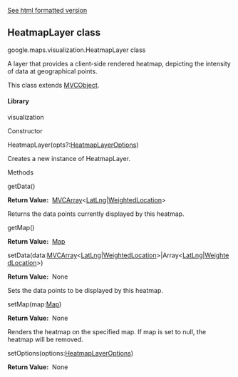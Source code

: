 [See html formatted version](https://huasofoundries.github.io/google-maps-documentation/HeatmapLayer.html)


HeatmapLayer class
------------------

google.maps.visualization.HeatmapLayer class

A layer that provides a client-side rendered heatmap, depicting the intensity of data at geographical points.

This class extends [MVCObject](https://github.com/amenadiel/google-maps-documentation/blob/master/docs/MVCObject.md).

#### Library

visualization

Constructor

HeatmapLayer(opts?:[HeatmapLayerOptions](https://github.com/amenadiel/google-maps-documentation/blob/master/docs/HeatmapLayerOptions.md))

Creates a new instance of HeatmapLayer.

Methods

getData()

**Return Value:**  [MVCArray](https://github.com/amenadiel/google-maps-documentation/blob/master/docs/MVCArray.md)<[LatLng](https://github.com/amenadiel/google-maps-documentation/blob/master/docs/LatLng.md)|[WeightedLocation](https://github.com/amenadiel/google-maps-documentation/blob/master/docs/WeightedLocation.md)\>

Returns the data points currently displayed by this heatmap.

getMap()

**Return Value:**  [Map](https://github.com/amenadiel/google-maps-documentation/blob/master/docs/Map.md)

setData(data:[MVCArray](https://github.com/amenadiel/google-maps-documentation/blob/master/docs/MVCArray.md)<[LatLng](https://github.com/amenadiel/google-maps-documentation/blob/master/docs/LatLng.md)|[WeightedLocation](https://github.com/amenadiel/google-maps-documentation/blob/master/docs/WeightedLocation.md)\>|Array<[LatLng](https://github.com/amenadiel/google-maps-documentation/blob/master/docs/LatLng.md)|[WeightedLocation](https://github.com/amenadiel/google-maps-documentation/blob/master/docs/WeightedLocation.md)\>)

**Return Value:**  None

Sets the data points to be displayed by this heatmap.

setMap(map:[Map](https://github.com/amenadiel/google-maps-documentation/blob/master/docs/Map.md))

**Return Value:**  None

Renders the heatmap on the specified map. If map is set to null, the heatmap will be removed.

setOptions(options:[HeatmapLayerOptions](https://github.com/amenadiel/google-maps-documentation/blob/master/docs/HeatmapLayerOptions.md))

**Return Value:**  None